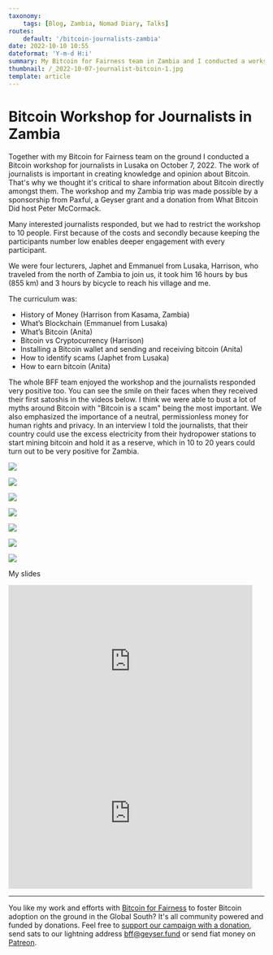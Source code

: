 ```yaml
---
taxonomy:
    tags: [Blog, Zambia, Nomad Diary, Talks]
routes:
    default: '/bitcoin-journalists-zambia'
date: 2022-10-10 10:55
dateformat: 'Y-m-d H:i'
summary: My Bitcoin for Fairness team in Zambia and I conducted a workshop for journalists to educate the educators. They learned how to send and receive bitcoin and we emphasized the importance of Bitcoin as a neutral, inclusive and permissionless money for the Internet.
thumbnail: /_2022-10-07-journalist-bitcoin-1.jpg
template: article 
---
```


# Bitcoin Workshop for Journalists in Zambia

Together with my Bitcoin for Fairness team on the ground I conducted a Bitcoin workshop for journalists in Lusaka on October 7, 2022. The work of journalists is important in creating knowledge and opinion about Bitcoin. That's why we thought it's critical to share information about Bitcoin directly amongst them. The workshop and my Zambia trip was made possible by a sponsorship from Paxful, a Geyser grant and a donation from What Bitcoin Did host Peter McCormack.

Many interested journalists responded, but we had to restrict the workshop to 10 people. First because of the costs and secondly because keeping the participants number low enables deeper engagement with every participant. 

We were four lecturers, Japhet and Emmanuel from Lusaka, Harrison, who traveled from the north of Zambia to join us, it took him 16 hours by bus (855 km) and 3 hours by bicycle to reach his village and me.

The curriculum was: 
* History of Money (Harrison from Kasama, Zambia)
* What’s Blockchain (Emmanuel from Lusaka)
* What’s Bitcoin (Anita)
* Bitcoin vs Cryptocurrency (Harrison)
* Installing a Bitcoin wallet and sending and receiving bitcoin (Anita)
* How to identify scams (Japhet from Lusaka) 
* How to earn bitcoin (Anita)

The whole BFF team enjoyed the workshop and the journalists responded very positive too. You can see the smile on their faces when they received their first satoshis in the videos below. I think we were able to bust a lot of myths around Bitcoin with "Bitcoin is a scam" being the most important. We also emphasized the importance of a neutral, permissionless money for human rights and privacy. In an interview I told the journalists, that their country could use the excess electricity from their hydropower stations to start mining bitcoin and hold it as a reserve, which in 10 to 20 years could turn out to be very positive for Zambia. 

![](_2022-10-07-journalist-bitcoin-1.jpg)

![](_2022-10-07-journalist-bitcoin-2.jpg)

![](_2022-10-07-journalist-bitcoin-3.jpg)

![](_2022-10-07-journalist-bitcoin-4.jpg)

![](_2022-10-07-journalist-bitcoin-5.jpg)

![](_2022-10-07-journalist-bitcoin-6.jpg)

![](_2022-10-07-journalist-bitcoin-7.jpg)

My slides

<iframe src="https://docs.google.com/presentation/d/e/2PACX-1vT9pPjq0rhnVC-hfg3FUQWpCBJsgC8gKuYBH7u5iMJzoKMtpnmUmdiWC06DfqLvl45XwVuCyBRrRKeH/embed?start=false&loop=false&delayms=5000" frameborder="0" width="480" height="299" allowfullscreen="true" mozallowfullscreen="true" webkitallowfullscreen="true"></iframe>

<iframe src="https://docs.google.com/presentation/d/e/2PACX-1vTOny8OvSowf6v6zAWA0YcVDk9kakRKtmGBXLxn03CvkF2pCaRwWXY8_bLY0aeJMHRJKiauYCYZix7_/embed?start=false&loop=false&delayms=60000" frameborder="0" width="480" height="299" allowfullscreen="true" mozallowfullscreen="true" webkitallowfullscreen="true"></iframe>



---
You like my work and efforts with [Bitcoin for Fairness](https://bffbtc.org) to foster Bitcoin adoption on the ground in the Global South? It's all community powered and funded by donations. Feel free to [support our campaign with a donation](https://anita.link/geyser), send sats to our lightning address bff@geyser.fund or send fiat money on [Patreon](https://patreon.com/anitaposch).